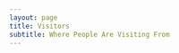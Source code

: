 ```yaml
---
layout: page
title: Visitors
subtitle: Where People Are Visiting From
---
```


<!-- <style>::-webkit-scrollbar{display:none;}html,body{overflow:hidden;height:100%;margin:0;}</style> -->
<div id="mountNode"></div>
<script>/*Fixing iframe window.innerHeight 0 issue in Safari*/document.body.clientHeight;</script>
<script src="https://gw.alipayobjects.com/os/antv/pkg/_antv.g2-3.5.1/dist/g2.min.js"></script>
<script src="https://gw.alipayobjects.com/os/antv/pkg/_antv.data-set-0.10.1/dist/data-set.min.js"></script>
<script src="https://gw.alipayobjects.com/os/antv/assets/lib/jquery-3.2.1.min.js"></script>
<!-- <p style="position:absolute;bottom: 0;right: 0;font-size: 10px; -webkit-transform: scale(0.83);-webkit-transform-origin: 0% 50%;color:#545454">数据来源于<br> https://github.com/react-d3/react-d3-map-bubble</p> -->
<script>
$.getJSON('https://gw.alipayobjects.com/os/antvdemo/assets/data/world.geo.json', function(mapData) {    $.getJSON('/assets/example/visitors.json', function(data) {
      var chart = new G2.Chart({
        container: 'mountNode',
        forceFit: true,
        height: window.innerHeight * 1 / 3,
        padding: [20, 0, 20, 0] 
      });
      // force sync scales
      chart.scale({
        x: {
          sync: true,
          nice: false
        },
        y: {
          sync: true,
          nice: false
        }
      });
      chart.coord().reflect();
      chart.legend(false);
      chart.axis(false);
      // style the tooltip
      chart.tooltip({
        showTitle: false,
        containerTpl: '<div class="g2-tooltip"><table class="g2-tooltip-list"></table></div>',
        itemTpl: '<tr data-index="{index}"><td style="padding:5px;background-color:#white;">{name}</td><td style="padding:5px;background-color:#fff;color:#000;">{value}</td></tr>',
        'g2-tooltip': {
          borderRadius: '2px',
          backgroundColor: '#DDDDDD',
          padding: 0,
          border: '1px solid #333'
        }
      });
      // data set
      var ds = new DataSet();
      // draw the map
      var dv = ds.createView('back').source(mapData, {
        type: 'GeoJSON'
      }).transform({
        type: 'geo.projection',
        projection: 'geoMercator',
        as: ['x', 'y', 'centroidX', 'centroidY']
      });
      var bgView = chart.view();
      bgView.source(dv);
      bgView.tooltip(false);
      bgView.polygon().position('x*y').style({
        fill: '#DDDDDD',
        stroke: '#b1b1b1',
        lineWidth: 0.5,
        fillOpacity: 0.85
      });
      // draw the bubble plot
      var userData = ds.createView().source(data);
      userData.transform({
        type: 'map',
        callback: function callback(obj) {
          var projectedCoord = dv.geoProjectPosition([obj.lng * 1, obj.lat * 1], 'geoMercator');
          obj.x = projectedCoord[0];
          obj.y = projectedCoord[1];
          obj.magnitude = obj.magnitude * 1;
          return obj;
        }
      });
      var pointView = chart.view();
      pointView.source(userData);
      // pointView.point().position('x*y').size('magnitude', [2, 30]).shape('circle').opacity(0.45).color('#FF2F29').tooltip('date*location*lat*lng*magnitude');
      pointView.point().position('x*y').shape('circle').opacity(0.45).color('#FF2F29').tooltip('date*location*lat*lng*magnitude');
      chart.render();
    });
  });
</script>